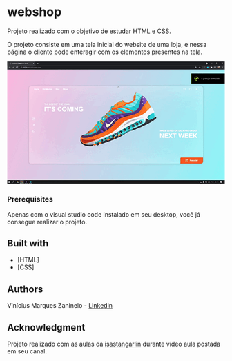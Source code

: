 # webshop
 Projeto realizado com o objetivo de estudar HTML e CSS.
 
 O projeto consiste em uma tela inicial do website de uma loja, e nessa página o cliente pode enteragir com os elementos presentes na tela.



![enter image description here](https://github.com/viniciusmarquezaninelo/webshop/blob/main/assets/gif.gif?raw=true)

### Prerequisites
Apenas com o visual studio code instalado em seu desktop, você já consegue realizar o projeto.

## Built with 
- [HTML]
- [CSS]

## Authors 
Vinícius Marques Zaninelo - [Linkedin](https://www.linkedin.com/in/vin%C3%ADciuszaninelo/)

## Acknowledgment
Projeto realizado com as aulas da [isastangarlin](https://www.youtube.com/channel/UCRhKK6VrISnIWPJjYxBPKnA/featured) durante vídeo aula postada em seu canal.

